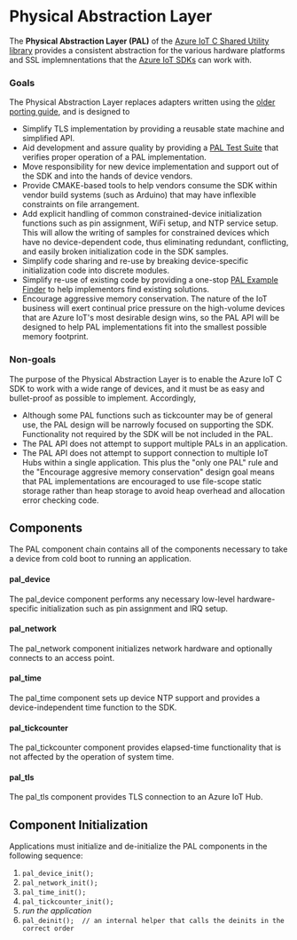# Physical Abstraction Layer

The **Physical Abstraction Layer (PAL)** of the 
[Azure IoT C Shared Utility library](https://github.com/Azure/azure-c-shared-utility/tree/master) 
provides a consistent abstraction for the various hardware platforms and SSL implemnentations that the 
[Azure IoT SDKs](https://github.com/Azure/azure-iot-sdks) can work with.

### Goals
The Physical Abstraction Layer replaces adapters written using the [older porting guide](https://github.com/Azure/azure-c-shared-utility/blob/master/doc/porting_guide.md), and is designed to

* Simplify TLS implementation by providing a reusable state machine and simplified API.
* Aid development and assure quality by providing a [PAL Test Suite](https://github.com/Azure/azure-c-shared-utility/blob/pal/pal/tests/README.md) that verifies proper operation of a PAL implementation.
* Move responsibility for new device implementation and support out of the SDK and into the hands of device vendors.
* Provide CMAKE-based tools to help vendors consume the SDK within vendor build systems (such as Arduino) that may have inflexible constraints on file arrangement.
* Add explicit handling of common constrained-device initialization functions such as pin assignment, WiFi setup, and NTP service setup. This will allow the writing of samples for constrained devices which have no device-dependent code, thus eliminating redundant, conflicting, and easily broken initialization code in the SDK samples.
* Simplify code sharing and re-use by breaking device-specific initialization code into discrete modules.
* Simplify re-use of existing code by providing a one-stop [PAL Example Finder](https://github.com/Azure/azure-c-shared-utility/blob/pal/pal/docs/example_finder.md) to help implementors find existing solutions.
* Encourage aggressive memory conservation. The nature of the IoT business will exert continual price pressure on the high-volume devices that are Azure IoT's most desirable design wins, so the PAL API will be designed to help PAL implementations fit into the smallest possible memory footprint.

### Non-goals
The purpose of the Physical Abstraction Layer is to enable the Azure IoT C SDK to work with a wide range of devices, and it must be as easy and bullet-proof as possible to implement. Accordingly,

* Although some PAL functions such as tickcounter may be of general use, the PAL design will be narrowly focused on supporting the SDK. Functionality not required by the SDK will be not included in the PAL.
* The PAL API does not attempt to support multiple PALs in an application.
* The PAL API does not attempt to support connection to multiple IoT Hubs within a single application. This plus the "only one PAL" rule and the "Encourage aggresive memory conservation" design goal means that PAL implementations are encouraged to use file-scope static storage rather than heap storage to avoid heap overhead and allocation error checking code.

## Components

The PAL component chain contains all of the components necessary to take a device from cold boot to running an application.

#### pal_device

The pal_device component performs any necessary low-level hardware-specific initialization such as pin assignment and IRQ setup. 

#### pal_network

The pal_network component initializes network hardware and optionally connects to an access point.

#### pal_time

The pal_time component sets up device NTP support and provides a device-independent time function to the SDK.

#### pal_tickcounter

The pal_tickcounter component provides elapsed-time functionality that is not affected by the operation of system time.

#### pal_tls

The pal_tls component provides TLS connection to an Azure IoT Hub.

## Component Initialization

Applications must initialize and de-initialize the PAL components in the following sequence:

1. `pal_device_init();`
1. `pal_network_init();`
1. `pal_time_init();`
4. `pal_tickcounter_init();`
5. _run the application_
4. `pal_deinit();  // an internal helper that calls the deinits in the correct order`
